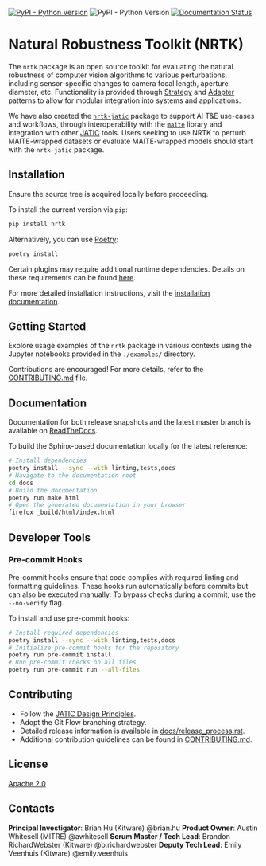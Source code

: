 <!-- :auto badges: -->
[![PyPI - Python Version](https://img.shields.io/pypi/v/nrtk)](https://pypi.org/project/nrtk/)
![PyPI - Python Version](https://img.shields.io/pypi/pyversions/nrtk)
[![Documentation Status](https://readthedocs.org/projects/nrtk/badge/?version=latest)](https://nrtk.readthedocs.io/en/latest/?badge=latest)
<!-- :auto badges: -->

# Natural Robustness Toolkit (NRTK)

The `nrtk` package is an open source toolkit for evaluating the natural robustness of computer vision
algorithms to various perturbations, including sensor-specific changes to camera focal length, aperture
diameter, etc. Functionality is provided through [Strategy](https://en.wikipedia.org/wiki/Strategy_pattern)
and [Adapter](https://en.wikipedia.org/wiki/Adapter_pattern) patterns to allow for modular integration
into systems and applications.

We have also created the [`nrtk-jatic`](https://github.com/Kitware/nrtk-jatic) package to support AI T&E
use-cases and workflows, through interoperability with the [`maite`](https://github.com/mit-ll-ai-technology/maite)
library and integration with other [JATIC](https://cdao.pages.jatic.net/public/) tools. Users seeking to use NRTK to
perturb MAITE-wrapped datasets or evaluate MAITE-wrapped models should
start with the `nrtk-jatic` package.

<!-- :auto installation: -->
## Installation
Ensure the source tree is acquired locally before proceeding.

To install the current version via `pip`:
```bash
pip install nrtk
```

Alternatively, you can use [Poetry](https://python-poetry.org/):
```bash
poetry install
```

Certain plugins may require additional runtime dependencies. Details on these requirements can be found [here](https://nrtk.readthedocs.io/en/latest/implementations.html).

For more detailed installation instructions, visit the [installation documentation](https://nrtk.readthedocs.io/en/latest/installation.html).
<!-- :auto installation: -->

<!-- :auto getting-started: -->
## Getting Started
Explore usage examples of the `nrtk` package in various contexts using the Jupyter notebooks provided in the `./examples/` directory.

Contributions are encouraged! For more details, refer to the [CONTRIBUTING.md](./CONTRIBUTING.md) file.
<!-- :auto getting-started: -->

<!-- :auto documentation: -->
## Documentation
Documentation for both release snapshots and the latest master branch is available on [ReadTheDocs](https://nrtk.readthedocs.io/en/latest/).

To build the Sphinx-based documentation locally for the latest reference:
```bash
# Install dependencies
poetry install --sync --with linting,tests,docs
# Navigate to the documentation root
cd docs
# Build the documentation
poetry run make html
# Open the generated documentation in your browser
firefox _build/html/index.html
```
<!-- :auto documentation: -->

<!-- :auto developer-tools: -->
## Developer Tools

### Pre-commit Hooks
Pre-commit hooks ensure that code complies with required linting and formatting guidelines. These hooks run automatically before commits but can also be executed manually. To bypass checks during a commit, use the `--no-verify` flag.

To install and use pre-commit hooks:
```bash
# Install required dependencies
poetry install --sync --with linting,tests,docs
# Initialize pre-commit hooks for the repository
poetry run pre-commit install
# Run pre-commit checks on all files
poetry run pre-commit run --all-files
```
<!-- :auto developer-tools: -->

<!-- :auto contributing: -->
## Contributing
- Follow the [JATIC Design Principles](https://cdao.pages.jatic.net/public/program/design-principles/).
- Adopt the Git Flow branching strategy.
- Detailed release information is available in [docs/release_process.rst](./docs/release_process.rst).
- Additional contribution guidelines can be found in [CONTRIBUTING.md](./CONTRIBUTING.md).
<!-- :auto contributing: -->

<!-- :auto license: -->
## License
[Apache 2.0](./LICENSE)
<!-- :auto license: -->

<!-- :auto contacts: -->
## Contacts

**Principal Investigator**: Brian Hu (Kitware) @brian.hu
**Product Owner**: Austin Whitesell (MITRE) @awhitesell
**Scrum Master / Tech Lead**: Brandon RichardWebster (Kitware) @b.richardwebster
**Deputy Tech Lead**: Emily Veenhuis (Kitware) @emily.veenhuis
<!-- :auto contacts: -->